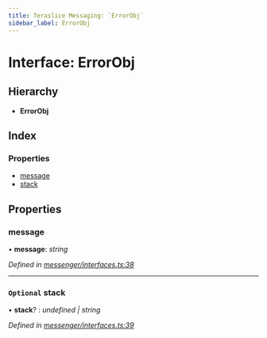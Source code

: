 ```yaml
---
title: Teraslice Messaging: `ErrorObj`
sidebar_label: ErrorObj
---
```


# Interface: ErrorObj

## Hierarchy

* **ErrorObj**

## Index

### Properties

* [message](errorobj.md#message)
* [stack](errorobj.md#optional-stack)

## Properties

###  message

• **message**: *string*

*Defined in [messenger/interfaces.ts:38](https://github.com/terascope/teraslice/blob/d2d877b60/packages/teraslice-messaging/src/messenger/interfaces.ts#L38)*

___

### `Optional` stack

• **stack**? : *undefined | string*

*Defined in [messenger/interfaces.ts:39](https://github.com/terascope/teraslice/blob/d2d877b60/packages/teraslice-messaging/src/messenger/interfaces.ts#L39)*
